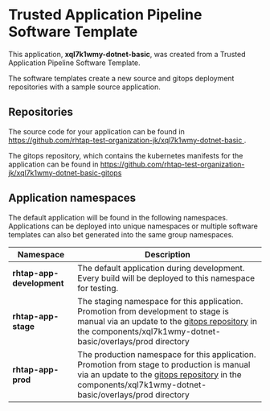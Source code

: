 # Trusted Application Pipeline Software Template

This application, **xql7k1wmy-dotnet-basic**, was created from a Trusted Application Pipeline Software Template.

The software templates create a new source and gitops deployment repositories with a sample source application. 

## Repositories

The source code for your application can be found in [https://github.com/rhtap-test-organization-jk/xql7k1wmy-dotnet-basic ](https://github.com/rhtap-test-organization-jk/xql7k1wmy-dotnet-basic ).
 
The gitops repository, which contains the kubernetes manifests for the application can be found in 
[https://github.com/rhtap-test-organization-jk/xql7k1wmy-dotnet-basic-gitops ](https://github.com/rhtap-test-organization-jk/xql7k1wmy-dotnet-basic-gitops ) 

## Application namespaces 

The default application will be found in the following namespaces. Applications can be deployed into unique namespaces or multiple software templates can also bet generated into the same group namespaces.  

|  Namespace   |  Description   |  
| -------- | -------- |   
| **rhtap-app-development** | The default application during development. Every build will be deployed to this namespace for testing. | 
| **rhtap-app-stage** | The staging namespace for this application. Promotion from development to stage is manual via an update to the [gitops repository](https://github.com/rhtap-test-organization-jk/xql7k1wmy-dotnet-basic-gitops ) in the components/xql7k1wmy-dotnet-basic/overlays/prod directory |  
| **rhtap-app-prod** | The production namespace for this application. Promotion from stage to production is manual via an update to the [gitops repository](https://github.com/rhtap-test-organization-jk/xql7k1wmy-dotnet-basic-gitops ) in the components/xql7k1wmy-dotnet-basic/overlays/prod directory | 